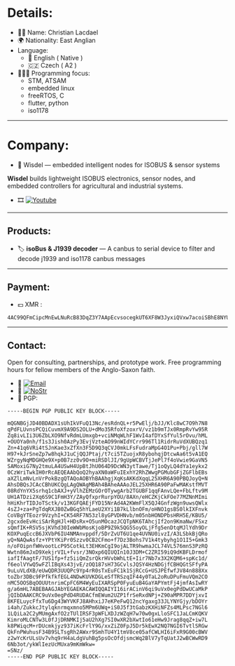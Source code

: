 # Details:

- 👋🏻 Name:         Christian Lacdael
- 🌍 Nationality:  East Anglian
- Language:
    - 🏴󠁧󠁢󠁥󠁮󠁧󠁿 English ( Native )
    - 🇨🇿 Czech ( A2 )
- 🧑🏻‍💻 Programming focus:
    - STM, ATSAM
    - embedded linux
    - freeRTOS, C
    - flutter, python
    - iso1178

---

# Company:

- 🏦 Wisdel — embedded intelligent nodes for ISOBUS & sensor systems

**Wisdel** builds lightweight ISOBUS electronics, sensor nodes, and embedded controllers for agricultural and industrial systems.

- 🎞️ [![Youtube](https://www.youtube.com/@try-restart)](https://www.youtube.com/@try-restart) 

---

## Products:
- 🏷️ **isoBus & J1939 decoder** — A canbus to serial device to filter and decode j1939 and iso1178 canbus messages  

---

## Payment:
- 💵 XMR :
```
4AC99QFmCipcMnEwLNuRcB83DqZ3Y7AApEcvsocegkUT6XF8W3JyxiQVxw7acoiSBhE8NYUi5ppMihFoL7RnDaW8AHdeXx4
```

---

## Contact:
Open for consulting, partnerships, and prototype work.
Free programming hours for fellow members of the Anglo-Saxon faith.
- 📧 [![Email](https://img.shields.io/badge/c.lacdael@live.co.uk-green)](mailto:c.lacdael@live.co.uk) 
- 💬 [![NoStr](https://img.shields.io/badge/c.lacdael@nostr-green)](https://nostr.band/npub1pf5u7ftqt97dfhllnf6lgqnpmyp2jxcnnndvaggd2jjjksepjfgqwrpnfw) 
- 🔐 PGP:  

```
-----BEGIN PGP PUBLIC KEY BLOCK-----

mQGNBGjJD40BDADX1sUhIkVFuQ13Nc/esRdnQL+r5PwElj/bJJ/Klc8wC7O9h7N8
qPdFLUvnsPCQiCuvmX9A9DS2OLU+dMo35RfoXfzoxrV/vz1b9mTJx0RmpRvYw95R
Zq8ivLIi3U6ZbLXO9NfvRdmLUmxgb+vciNMqWLhF1WvI4afDYxSfYul5rOvu/hML
+OUOYa0nh/f1s3Jish0AzPy3EvjVzteAO99nWIdYCrr996Tl1RidrRuVdXUBQzq1
Zn+41q6VRi4tSJnKae3xZfXn3F5D9Q3qCVJ0mkLFsFudraMpG4O1Pu+Pbj/gll7W
H97+kJrSneZp7w8hqkJ1uCjQQJPtaj/t7ci5TZuojxR8ybohqjDtcwAa6t5vA1EQ
WZrgyNqMDGHQe9X+p0B7zz0v9O+miRSDlJI/9gUpWCBVTjJePl7f4oVwie9GaVN5
SAMoxiG7Ny2tmuLA4USwH4UpBtJhU064D9DcWN3ytTawe/Tj1oQyLQ4dYa1eykx2
0CzWriTwkIH0rRcAEQEAAbQoQ2hyaXN0aWFuIExhY2RhZWwgPGMubGFjZGFlbEBs
aXZlLmNvLnVrPokBzgQTAQoAOBYhBAAhgjXqKsAKKdXqqL25XHR6A90PBQJoyQ+N
AhsDBQsJCAcCBhUKCQgLAgQWAgMBAh4BAheAAAoJEL25XHR6A90PaFwMAKstfMVT
08RdYnYX5srhq1cbAXJ+yVlhZEMzGOrOTywgArb2TGUBF1qqFAnvLQe+FbLftv9M
UH1ATDzi2Xq6S9C1FmH3Y/ZAyQfxprRurpYOU/8AXn/eHCZKjCkFOe77MZNnMImi
hHiKhrTIDJoTSctk/v13KGFQAEjFYD15NrAd4A2KWmFlX5QJ4GnfzWgn9uwsQWlx
4sZJ+za+PgTdqRXJB0ZwBGq5hYLaeU2XYi1B7kLlbnOFm/oHNO1gsBS0lkIXFnvk
CoVBgYTEozr9VzyhI+CK54RF7N53zl8yGPVDHNvb/m05nbHONDPbsHRH5E/KBU5/
2gcxdeEvHciSArRgHJl+HDsRx+O5unMOcazJCQTpNK6TAhcjIf2on9KmaNw/FSxz
sQmfIK+RSV5sjKVhd30IeWWbMosKjoBP9Z9k5QG5SoyOLjFfg5enDtqMJlYdh9Dr
KOXPuqEccB6JXVbP6IU4NMAnvppdf/5DrZvUT6U1qe4UVNU0ivzI/A3LSbkBjQRo
yQ+NAQwAsfz+YPtYKiPr0Szzv0CB2CFmo+f7Dz3Bohs7V1k4tybyhg1O1I5+Gmk3
n/oFOipnfWHvootLcP95CotkLt3EHKmCgI9ojALTR9hwmaJCL74VL576mnS3PzRQ
Wwtn86mJxD9XekjrVIL+fvsr/3NOxp6QIUQIn10J3DM+C2ZRI59iQ9dKBFLDrmof
iafIfAagtF/7US1fp+fz5iiQmZsrQkrHVvbWhLtE+Iir7Nb7x3X2KQM6+spKc1d/
f6eolVYwQ5wFZlIBqXs43jvE/zOQ187sH73GCvlsJQSY4HzNDGjfCBHQGtSFfyPA
9uLuVLdXB/eUwQDR3UUQPc9Yp4rR0sTxEuFC1k1SjRCcG+USJPEfwfJV84n888Xx
toZbr3DBc9FPfkfkfEGL4NDwKUVKDGLeSfTRSzqIF44y0TaL2oRuDPuFmuVQm2CO
nMC5OOSBqOOUUtnrimCpFC6M4WyEuIXARSpP0FyuEuB4GaYAPYmtFj4jmfAsIwRY
g/a6mHL7ABEBAAGJAbYEGAEKACAWIQQAIYI16irACinV6qi9uVx0egPdDwUCaMkP
jQIbDAAKCRC9uVx0egPdD4RUDACfmEWum2UZP1frSeRxdNPj+Z90aMPR7DDYjxvI
8KFELuycFfxTu6Dg43WYVKFJ8AHhxiJ7eKPeFwQ12ncYgaxg33JLYNYGjy/bDOYr
i4ah/ZukkcJtylqknrmqxmno5MPm6UWq+iS0J5f3tGabzKXHiNFZs4MLPsc7NGl6
1LQiLa2C2yMUmgAxfO2zTUlIRSF3pWFLXDJzWZqH7w70w0gxLloSFC1JaLCmKQKV
KimroMLCNTw3L0fJjDRNMKIj5aU2hXg7SI0wXR2bXwtIo61eHw9Jrag8qqZ+iw7L
k8PWiqcM+rDUcmkjyz937iKcFrlY9G/xxZiZ0FpJ5Dr5kEwX2NQ7NGI6TvtlSRGw
QkFnPWuhusF34B9SLTsgRh2AWxr9SmhTU4Y1tmV8ce05afCWLHI6iFxR9G00cBWV
z2wYcKrULsUv7vhq9rH4aLdgVuhBg5psOcOfdjsmcWq2BlV7yTqUatJ2wBCWwRD9
6Nb3ot/ykWlIezUcMUxa9mKmWkw=
=SNz/
-----END PGP PUBLIC KEY BLOCK-----
```
